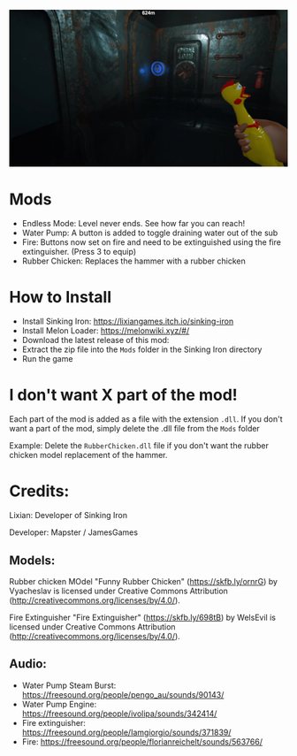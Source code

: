 ![alt text](https://github.com/JamesVeug/SinkingIronMods/blob/master/example.png)


# Mods
- Endless Mode: Level never ends. See how far you can reach!
- Water Pump: A button is added to toggle draining water out of the sub
- Fire: Buttons now set on fire and need to be extinguished using the fire extinguisher. (Press 3 to equip)
- Rubber Chicken: Replaces the hammer with a rubber chicken


# How to Install
- Install Sinking Iron: https://lixiangames.itch.io/sinking-iron
- Install Melon Loader: https://melonwiki.xyz/#/
- Download the latest release of this mod:
- Extract the zip file into the `Mods` folder in the Sinking Iron directory
- Run the game

# I don't want X part of the mod!
Each part of the mod is added as a file with the extension `.dll`. If you don't want a part of the mod, simply delete the .dll file from the `Mods` folder

Example: Delete the `RubberChicken.dll` file if you don't want the rubber chicken model replacement of the hammer.


# Credits:

Lixian: Developer of Sinking Iron

Developer: Mapster / JamesGames


## Models:

Rubber chicken MOdel
"Funny Rubber Chicken" (https://skfb.ly/ornrG) by Vyacheslav is licensed under Creative Commons Attribution (http://creativecommons.org/licenses/by/4.0/).

Fire Extinguisher
"Fire Extinguisher" (https://skfb.ly/698tB) by WelsEvil is licensed under Creative Commons Attribution (http://creativecommons.org/licenses/by/4.0/).

## Audio:
- Water Pump Steam Burst: https://freesound.org/people/pengo_au/sounds/90143/
- Water Pump Engine: https://freesound.org/people/ivolipa/sounds/342414/
- Fire extinguisher: https://freesound.org/people/Iamgiorgio/sounds/371839/
- Fire: https://freesound.org/people/florianreichelt/sounds/563766/